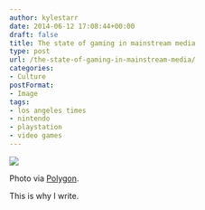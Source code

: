 ```yaml
---
author: kylestarr
date: 2014-06-12 17:08:44+00:00
draft: false
title: The state of gaming in mainstream media
type: post
url: /the-state-of-gaming-in-mainstream-media/
categories:
- Culture
postFormat:
- Image
tags:
- los angeles times
- nintendo
- playstation
- video games
---
```


![](http://cdn2.vox-cdn.com/uploads/chorus_image/image/34254913/Bp8QMIsCQAE1Lz6.0_cinema_1920.0.jpg)


Photo via [Polygon](http://www.polygon.com/2014/6/12/5803908/nintendo-now-making-playstations-according-to-l-a-times).

This is why I write.
